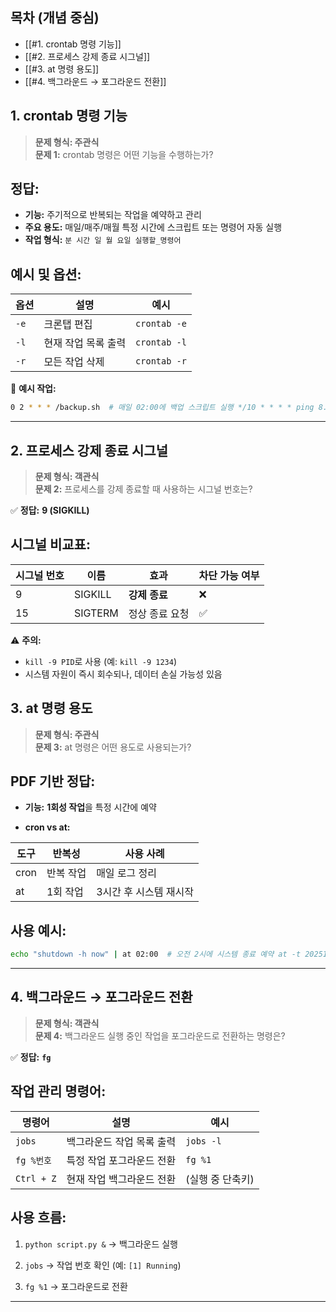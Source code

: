 ## 목차 (개념 중심)

- [[#1. crontab 명령 기능]]
- [[#2. 프로세스 강제 종료 시그널]]
- [[#3. at 명령 용도]]
- [[#4. 백그라운드 → 포그라운드 전환]]

## 1. crontab 명령 기능

> **문제 형식: 주관식**  
> **문제 1:** crontab 명령은 어떤 기능을 수행하는가?

## 정답:
- **기능:** 주기적으로 반복되는 작업을 예약하고 관리
- **주요 용도:** 매일/매주/매월 특정 시간에 스크립트 또는 명령어 자동 실행
- **작업 형식:** `분 시간 일 월 요일 실행할_명령어`

## 예시 및 옵션:

|옵션|설명|예시|
|---|---|---|
|`-e`|크론탭 편집|`crontab -e`|
|`-l`|현재 작업 목록 출력|`crontab -l`|
|`-r`|모든 작업 삭제|`crontab -r`|

📌 **예시 작업:**
```bash
0 2 * * * /backup.sh  # 매일 02:00에 백업 스크립트 실행 */10 * * * * ping 8.8.8.8  # 10분마다 핑 테스트
```
---

## 2. 프로세스 강제 종료 시그널

> **문제 형식: 객관식**  
> **문제 2:** 프로세스를 강제 종료할 때 사용하는 시그널 번호는?

✅ **정답:** **9 (SIGKILL)**

## 시그널 비교표:

|시그널 번호|이름|효과|차단 가능 여부|
|---|---|---|---|
|9|SIGKILL|**강제 종료**|❌|
|15|SIGTERM|정상 종료 요청|✅|

⚠️ **주의:**
- `kill -9 PID`로 사용 (예: `kill -9 1234`)
- 시스템 자원이 즉시 회수되나, 데이터 손실 가능성 있음
## 3. at 명령 용도

> **문제 형식: 주관식**  
> **문제 3:** at 명령은 어떤 용도로 사용되는가?

## PDF 기반 정답:

- **기능:** **1회성 작업**을 특정 시간에 예약
    
- **cron vs at:**

|도구|반복성|사용 사례|
|---|---|---|
|cron|반복 작업|매일 로그 정리|
|at|1회 작업|3시간 후 시스템 재시작|

## 사용 예시:
```bash
echo "shutdown -h now" | at 02:00  # 오전 2시에 시스템 종료 예약 at -t 202512250900  # 2025년 12월 25일 09:00에 작업 실행
```
---
## 4. 백그라운드 → 포그라운드 전환

> **문제 형식: 객관식**  
> **문제 4:** 백그라운드 실행 중인 작업을 포그라운드로 전환하는 명령은?

✅ **정답:** **`fg`**

## 작업 관리 명령어:

|명령어|설명|예시|
|---|---|---|
|`jobs`|백그라운드 작업 목록 출력|`jobs -l`|
|`fg %번호`|특정 작업 포그라운드 전환|`fg %1`|
|`Ctrl + Z`|현재 작업 백그라운드 전환|(실행 중 단축키)|

## 사용 흐름:

1. `python script.py &` → 백그라운드 실행
    
2. `jobs` → 작업 번호 확인 (예: `[1] Running`)
    
3. `fg %1` → 포그라운드로 전환
---